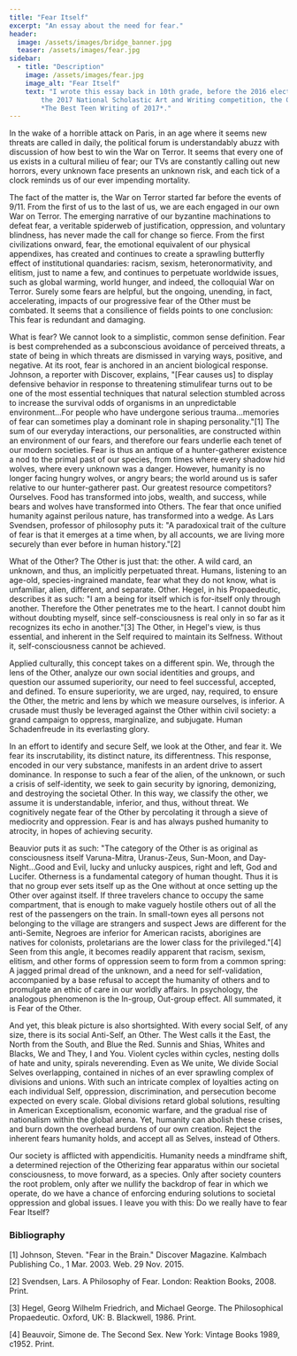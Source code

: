```yaml
---
title: "Fear Itself"
excerpt: "An essay about the need for fear."
header:
  image: /assets/images/bridge_banner.jpg
  teaser: /assets/images/fear.jpg
sidebar:
  - title: "Description"
    image: /assets/images/fear.jpg
    image_alt: "Fear Itself"
    text: "I wrote this essay back in 10th grade, before the 2016 election. This was awarded a Gold Key in
        the 2017 National Scholastic Art and Writing competition, the Gedenk Award, and was published in 
		*The Best Teen Writing of 2017*."
---
```


In the wake of a horrible attack on Paris, in an age where it seems new threats are called in daily,
the political forum is understandably abuzz with discussion of how best to win the War on Terror.
It seems that every one of us exists in a cultural milieu of fear; our TVs are constantly calling out new horrors,
every unknown face presents an unknown risk, and each tick of a clock reminds us of our ever impending mortality.

The fact of the matter is, the War on Terror started far before the events of 9/11. From the first of us to
the last of us, we are each engaged in our own War on Terror. The emerging narrative of our byzantine machinations
to defeat fear, a veritable spiderweb of justification, oppression, and voluntary blindness, has never made the
call for change so fierce. From the first civilizations onward, fear, the emotional equivalent of our physical
appendixes, has created and continues to create a sprawling butterfly effect of institutional quandaries:
racism, sexism, heteronormativity, and elitism, just to name a few, and continues to perpetuate worldwide issues,
such as global warming, world hunger, and indeed, the colloquial War on Terror. Surely some fears are helpful,
but the ongoing, unending, in fact, accelerating, impacts of our progressive fear of the Other must be combated.
It seems that a consilience of fields points to one conclusion: This fear is redundant and damaging.

What is fear? We cannot look to a simplistic, common sense definition. Fear is best comprehended as a
subconscious avoidance of perceived threats, a state of being in which threats are dismissed in varying ways,
positive, and negative. At its root, fear is anchored in an ancient biological response. Johnson, a reporter
with Discover, explains, "[Fear causes us] to display defensive behavior in response to threatening stimulifear
turns out to be one of the most essential techniques that natural selection stumbled across to increase the survival
odds of organisms in an unpredictable environment...For people who have undergone serious trauma...memories of fear can
sometimes play a dominant role in shaping personality."[1] The sum of our everyday interactions, our personalities,
are constructed within an environment of our fears, and therefore our fears underlie each tenet of our modern societies.
Fear is thus an antique of a hunter-gatherer existence  a nod to the primal past of our species, from times where every
shadow hid wolves, where every unknown was a danger. However, humanity is no longer facing hungry wolves, or angry bears;
the world around us is safer relative to our hunter-gatherer past. Our greatest resource competitors? Ourselves.
Food has transformed into jobs, wealth, and success, while bears and wolves have transformed into Others. The
fear that once unified humanity against perilous nature, has transformed into a wedge. As Lars Svendsen,
professor of philosophy puts it: "A paradoxical trait of the culture of fear is that it emerges at a time
when, by all accounts, we are living more securely than ever before in human history."[2]

What of the Other? The Other is just that: the other. A wild card, an unknown, and thus, an implicitly perpetuated
threat. Humans, listening to an age-old, species-ingrained mandate, fear what they do not know, what is unfamiliar,
alien, different, and separate. Other. Hegel, in his Propaedeutic, describes it as such: "I am a being for itself
which is for-itself only through another. Therefore the Other penetrates me to the heart. I cannot doubt him without
doubting myself, since self-consciousness is real only in so far as it recognizes its echo in another."[3] The Other,
in Hegel's view, is thus essential, and inherent in the Self  required to maintain its Selfness. Without it,
self-consciousness cannot be achieved.

Applied culturally, this concept takes on a different spin. We, through the lens of the Other, analyze our own social
identities and groups, and question our assumed superiority, our need to feel successful, accepted, and defined.
To ensure superiority, we are urged, nay, required, to ensure the Other, the metric and lens by which we measure
ourselves, is inferior. A crusade must thusly be leveraged against the Other within civil society: a grand campaign
to oppress, marginalize, and subjugate. Human Schadenfreude in its everlasting glory.

In an effort to identify and secure Self, we look at the Other, and fear it. We fear its inscrutability, its distinct
nature, its differentness. This response, encoded in our very substance, manifests in an ardent drive to assert dominance.
In response to such a fear of the alien, of the unknown, or such a crisis of self-identity, we seek to gain security by
ignoring, demonizing, and destroying the societal Other. In this way, we classify the other, we assume it is understandable,
inferior, and thus, without threat. We cognitively negate fear of the Other by percolating it through a sieve of
mediocrity and oppression. Fear is and has always pushed humanity to atrocity, in hopes of achieving security.

Beauvior puts it as such: "The category of the Other is as original as consciousness itself Varuna-Mitra, Uranus-Zeus,
Sun-Moon, and Day-Night...Good and Evil, lucky and unlucky auspices, right and left, God and Lucifer. Otherness is a
fundamental category of human thought. Thus it is that no group ever sets itself up as the One without at once setting
up the Other over against itself. If three travelers chance to occupy the same compartment, that is enough to make
vaguely hostile others out of all the rest of the passengers on the train. In small-town eyes all persons not
belonging to the village are strangers and suspect Jews are different for the anti-Semite, Negroes are
inferior for American racists, aborigines are natives for colonists, proletarians are the lower class
for the privileged."[4] Seen from this angle, it becomes readily apparent that racism, sexism, elitism, and
other forms of oppression seem to form from a common spring: A jagged primal dread of the unknown, and a need
for self-validation, accompanied by a base refusal to accept the humanity of others and to promulgate an ethic of
care in our worldly affairs. In psychology, the analogous phenomenon is the In-group, Out-group effect. All summated,
it is Fear of the Other.

And yet, this bleak picture is also shortsighted. With every social Self, of any size, there is its social Anti-Self,
an Other. The West calls it the East, the North from the South, and Blue the Red. Sunnis and Shias, Whites and Blacks,
We and They, I and You. Violent cycles within cycles, nesting dolls of hate and unity, spirals neverending. Even as
We unite, We divide  Social Selves overlapping, contained in niches of an ever sprawling complex of divisions and
unions. With such an intricate complex of loyalties acting on each individual Self, oppression, discrimination, and
persecution become expected on every scale. Global divisions retard global solutions, resulting in American Exceptionalism,
economic warfare, and the gradual rise of nationalism within the global arena. Yet, humanity can abolish these crises, and
burn down the overhead burdens of our own creation. Reject the inherent fears humanity holds, and accept all as Selves,
instead of Others.

Our society is afflicted with appendicitis. Humanity needs a mindframe shift, a determined rejection of the Otherizing
fear apparatus within our societal consciousness, to move forward, as a species. Only after society counters the root
problem, only after we nullify the backdrop of fear in which we operate, do we have a chance of enforcing enduring
solutions to societal oppression and global issues. I leave you with this: Do we really have to fear Fear Itself?

### Bibliography
[1] Johnson, Steven. "Fear in the Brain." Discover Magazine. Kalmbach Publishing Co., 1 Mar. 2003. Web. 29 Nov. 2015.

[2] Svendsen, Lars. A Philosophy of Fear. London: Reaktion Books, 2008. Print.

[3] Hegel, Georg Wilhelm Friedrich, and Michael George. The Philosophical Propaedeutic. Oxford, UK: B. Blackwell, 1986. Print.

[4] Beauvoir, Simone de. The Second Sex. New York: Vintage Books 1989, c1952. Print.